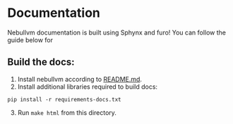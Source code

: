 # Documentation
Nebullvm documentation is built using Sphynx and furo! You can follow the guide below for
## Build the docs:

1. Install nebullvm according to [README.md](../README.md#step-1-installation-of-nebullvm-library).
2. Install additional libraries required to build docs:
```
pip install -r requirements-docs.txt
```
3. Run `make html` from this directory.


